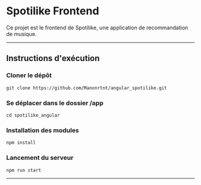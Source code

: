 # Spotilike Frontend

Ce projet est le frontend de Spotilike, une application de recommandation de musique.

---

## Instructions d'exécution

### Cloner le dépôt

```
git clone https://github.com/Manonrtnt/angular_spotilike.git
```

### Se déplacer dans le dossier /app

```
cd spotilike_angular
```

### Installation des modules

```
npm install
```

### Lancement du serveur

```
npm run start
```

---
